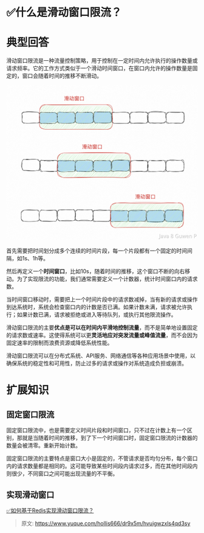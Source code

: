# ✅什么是滑动窗口限流？


# 典型回答

滑动窗口限流是一种流量控制策略，用于控制在一定时间内允许执行的操作数量或请求频率。它的工作方式类似于一个滑动时间窗口，在窗口内允许的操作数量是固定的，窗口会随着时间的推移不断滑动。

![image.png](./img/yq6LASQv98Kx1t92/1694696535317-378396b0-5d2e-4672-8276-852719b7ad4e-319889.png)

首先需要把时间划分成多个连续的时间片段，每一个片段都有一个固定的时间间隔，如1s、1h等。

然后再定义一个**时间窗口**，比如10s，随着时间的推移，这个窗口不断的向右移动。为了实现限流的功能，我们通常需要定义一个计数器，统计时间窗口内的请求数。

当时间窗口移动时，需要把上一个时间片段中的请求数减掉，当有新的请求或操作到达系统时，系统会检查窗口内的计数是否已满。如果计数未满，请求被允许执行；如果计数已满，请求被拒绝或进入等待队列，或执行其他限流操作。

滑动窗口限流的主要**优点是可以在时间内平滑地控制流量**，而不是简单地设置固定的请求数或速率。这使得系统可以更**灵活地应对突发流量或峰值流量**，而不会因为固定速率的限制而浪费资源或降低系统性能。

滑动窗口限流可以在分布式系统、API服务、网络通信等各种应用场景中使用，以确保系统的稳定性和可用性，防止过多的请求或操作对系统造成负担或崩溃。


# 扩展知识


## 固定窗口限流

固定窗口限流中，也是需要定义时间片段和时间窗口，只不过在计数上有一个区别，那就是当随着时间的推移，到了下一个时间窗口时，固定窗口限流的计数器的数量会被清零。重新开始计数。

固定窗口限流的主要特点是窗口大小是固定的，不管请求是否均匀分布，每个窗口内的请求数量都是相同的。这可能导致某些时间段内请求过多，而在其他时间段内则很少，不同窗口之间可能出现流量的不平衡。


## 实现滑动窗口

[✅如何基于Redis实现滑动窗口限流？](https://www.yuque.com/hollis666/dr9x5m/saoeievgraqwxgs1?view=doc_embed)






> 原文: <https://www.yuque.com/hollis666/dr9x5m/hvuigwzxls4qd3sy>